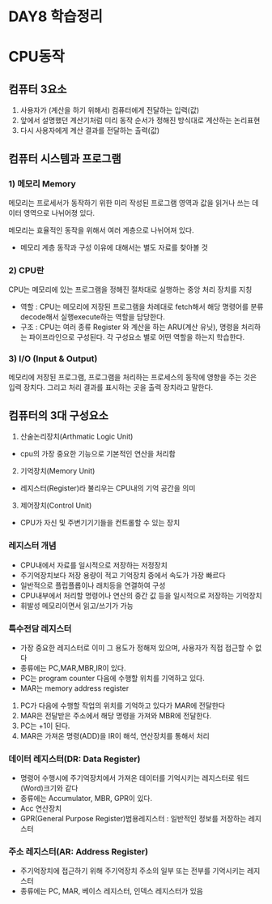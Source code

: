 # DAY8 학습정리

# CPU동작

## 컴퓨터 3요소
1. 사용자가 (계산을 하기 위해서) 컴퓨터에게 전달하는 입력(값)
2. 앞에서 설명했던 계산기처럼 미리 동작 순서가 정해진 방식대로 계산하는 논리표현
3. 다시 사용자에게 계산 결과를 전달하는 출력(값)

## 컴퓨터 시스템과 프로그램

### 1) 메모리 Memory
메모리는 프로세서가 동작하기 위한 미리 작성된 프로그램 영역과 값을 읽거나 쓰는 데이터 영역으로 나뉘어졍 있다. 

메모리는 효율적인 동작을 위해서 여러 계층으로 나뉘어져 있다.
- 메모리 계층 동작과 구성 이유에 대해서는 별도 자료를 찾아볼 것

### 2) CPU란
CPU는 메모리에 있는 프로그램을 정해진 절차대로 실행하는 중앙 처리 장치를 지칭
- 역할 : CPU는 메모리에 저장된 프로그램을 차례대로 fetch해서 해당 명령어를 분류decode해서 실행execute하는 역할을 담당한다.
- 구조 : CPU는 여러 종류 Register 와 계산을 하는 ARU(계산 유닛), 명령을 처리하는 파이프라인으로 구성된다.
각 구성요소 별로 어떤 역할을 하는지 학습한다.

### 3) I/O (Input & Output)
메모리에 저장된 프로그램, 프로그램을 처리하는 프로세스의 동작에 영향을 주는 것은 입력 장치다. 그리고 처리 결과를 표시하는 곳을 출력 장치라고 말한다.



## 컴퓨터의 3대 구성요소
1. 산술논리장치(Arthmatic Logic Unit)
- cpu의 가장 중요한 기능으로 기본적인 연산을 처리함

2. 기억장치(Memory Unit)
- 레지스터(Register)라 불리우는 CPU내의 기억 공간을 의미

3. 제어장치(Control Unit)
- CPU가 자신 및 주변기기기들을 컨트롤할 수 있는 장치


### 레지스터 개념
- CPU내에서 자료를 일시적으로 저장하는 저정장치
- 주기억장치보다 저장 용량이 적고 기억장치 중에서 속도가 가장 빠르다
- 일반적으로 플립플롭이나 래치등을 연결하여 구성
- CPU내부에서 처리할 명령어나 연산의 중간 값 등을 일시적으로 저장하는 기억장치
- 휘발성 메모리이면서 읽고/쓰기가 가능

### 특수전담 레지스터
- 가장 중요한 레지스터로 이미 그 용도가 정해져 있으며, 사용자가 직접 접근할 수 없다
- 종류에는 PC,MAR,MBR,IR이 있다.
- PC는 program counter 다음에 수행할 위치를 기억하고 있다.
- MAR는 memory address register

1. PC가 다음에 수행할 작업의 위치를 기억하고 있다가 MAR에 전달한다
2. MAR은 전달받은 주소에서 해당 명령을 가져와 MBR에 전달한다.
3. PC는 +1이 된다.
4. MAR은 가져온 명령(ADD)을 IR이 해석, 연산장치를 통해서 처리

### 데이터 레지스터(DR: Data Register)
- 명령어 수행시에 주기억장치에서 가져온 데이터를 기억시키는 레지스터로 워드(Word)크기와 같다
- 종류에는 Accumulator, MBR, GPR이 있다.
- Acc 연산장치
- GPR(General Purpose Register)범용레지스터 : 일반적인 정보를 저장하는 레지스터

### 주소 레지스터(AR: Address Register)
- 주기억장치에 접근하기 위해 주기억장치 주소의 일부 또는 전부를 기억시키는 레지스터
- 종류에는 PC, MAR, 베이스 레지스터, 인덱스 레지스터가 있음